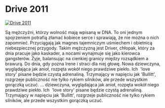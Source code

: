 Drive 2011 
=============
[![Drive 2011 ](http://vidos.pl/images/player.gif)](http://vidos.pl/drive-2011)

 Są mężczyźni, którzy wolność mają wpisaną w DNA. To oni jednym spojrzeniem potrafią złamać kobiece serce i sprawiają, że nie można o nich zapomnieć. Przyciągają jak magnes tajemniczym uśmiechem i obietnicą niebezpiecznej przygody. Takim mężczyzną jest Driver, chłopak, który za dnia pracuje jako kaskader, a nocami wynajmuje się jako kierowca gangsterów. Żyje, balansując na cienkiej granicy między rozsądkiem a brawurą. Do dnia, gdy pozna Irene i straci dla niej głowę. Nowa dziewczyna, wyglądająca jak anioł, rozpęta wokół niego prawdziwe piekło. Ich  'love story' pisane będzie czystą adrenaliną. Trzymający w napięciu jak 'Bullitt', rozgrzeje publiczność nie tylko rykiem silników, ale przede wszystkim gorączką uczuć.   ... dziewczyna, wyglądająca jak anioł, rozpęta wokół niego prawdziwe piekło. Ich  'love story' pisane będzie czystą adrenaliną. Trzymający w napięciu jak 'Bullitt', rozgrzeje publiczność nie tylko rykiem silników, ale przede wszystkim gorączką uczuć.
